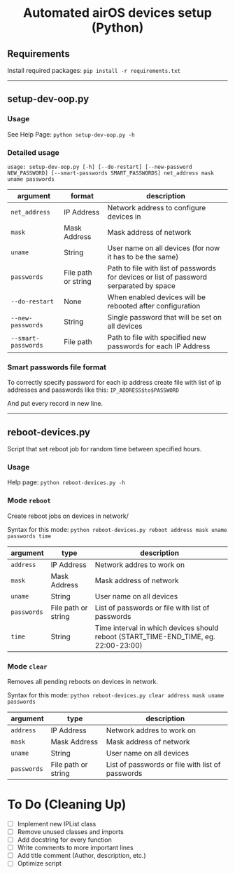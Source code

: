 <h1 align="center">Automated airOS devices setup (Python)</h1>

## Requirements

Install required packages: `pip install -r requirements.txt`

---

## setup-dev-oop.py

### Usage

See Help Page: `python setup-dev-oop.py -h`

### Detailed usage

`usage: setup-dev-oop.py [-h] [--do-restart] [--new-password NEW_PASSWORD] [--smart-passwords SMART_PASSWORDS] net_address mask uname passwords`

argument | format | description
-------- | ------ | -----------
`net_address` | IP Address | Network address to configure devices in
`mask` | Mask Address | Mask address of network
`uname` | String | User name on all devices (for now it has to be the same)
`passwords` | File path or string | Path to file with list of passwords for devices or list of password serparated by space
`--do-restart` | None | When enabled devices will be rebooted after configuration
`--new-passwords` | String | Single password that will be set on all devices
`--smart-passwords` | File path | Path to file with specified new passwords for each IP Address

### Smart passwords file format

To correctly specify password for each ip address create file with list of ip addresses and passwords like this: `IP_ADDRESS$to$PASSWORD`

And put every record in new line.

---

## reboot-devices.py

Script that set reboot job for random time between specified hours.

### Usage

Help page: `python reboot-devices.py -h`

### Mode `reboot`

Create reboot jobs on devices in network/

Syntax for this mode: `python reboot-devices.py reboot address mask uname passwords time`

argument | type | description
-------- | ---- | -----------
`address` | IP Address | Network addres to work on
`mask` | Mask Address | Mask address of network
`uname` | String | User name on all devices
`passwords` | File path or string | List of passwords or file with list of passwords
`time` | String | Time interval in which devices should reboot (START_TIME-END_TIME, eg. 22:00-23:00)

### Mode `clear`

Removes all pending reboots on devices in network.

Syntax for this mode: `python reboot-devices.py clear address mask uname passwords`

argument | type | description
-------- | ---- | -----------
`address` | IP Address | Network addres to work on
`mask` | Mask Address | Mask address of network
`uname` | String | User name on all devices
`passwords` | File path or string | List of passwords or file with list of passwords

# To Do (Cleaning Up)

- [ ] Implement new IPList class
- [ ] Remove unused classes and imports
- [ ] Add docstring for every function
- [ ] Write comments to more important lines
- [ ] Add title comment (Author, description, etc.)
- [ ] Optimize script
